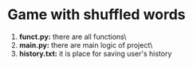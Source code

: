 # Game with shuffled words

1. **funct.py:** there are all functions\
2. **main.py:** there are main logic of project\
3. **history.txt:** it is place for saving user's history


